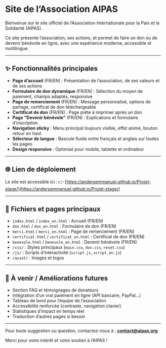 # Site de l’Association AIPAS

Bienvenue sur le site officiel de l’Association Internationale pour la Paix et la Solidarité (AIPAS).

Ce site présente l’association, ses actions, et permet de faire un don ou de devenir bénévole en ligne, avec une expérience moderne, accessible et multilingue.

---

## ✨ Fonctionnalités principales

- **Page d’accueil** (FR/EN) : Présentation de l’association, de ses valeurs et de ses actions
- **Formulaire de don dynamique** (FR/EN) : Sélection du moyen de paiement, champs adaptés, responsive
- **Page de remerciement** (FR/EN) : Message personnalisé, options de partage, certificat de don téléchargeable
- **Certificat de don** (FR/EN) : Page prête à imprimer après un don
- **Page "Devenir bénévole"** (FR/EN) : Explications et formulaire d’inscription
- **Navigation sticky** : Menu principal toujours visible, effet animé, bouton retour en haut
- **Sélecteur de langue** : Bascule fluide entre français et anglais sur toutes les pages
- **Design responsive** : Optimisé pour mobile, tablette et ordinateur

---

## 🌐 Lien de déploiement

Le site est accessible ici :
👉 [https://andersemmanuel.github.io/Projet-stage/](https://andersemmanuel.github.io/Projet-stage/)

---

## 📁 Fichiers et pages principaux

- `index.html` / `index_en.html` : Accueil (FR/EN)
- `don.html` / `don_en.html` : Formulaire de don (FR/EN)
- `merci.html` / `merci_en.html` : Page de remerciement (FR/EN)
- `certificat.html` / `certificat_en.html` : Certificat de don (FR/EN)
- `benevole.html` / `benevole_en.html` : Devenir bénévole (FR/EN)
- `/css/` : Styles principaux (`main.css`, `don.css`, `reset.css`)
- `/js/` : Scripts d’interactivité (`script.js`, `script_en.js`)
- `/asset/` : Images et logos

---

## 🚀 À venir / Améliorations futures

- Section FAQ et témoignages de donateurs
- Intégration d’un vrai paiement en ligne (API bancaire, PayPal…)
- Tableau de bord pour l’équipe de l’association
- Accessibilité renforcée (contraste, navigation clavier)
- Statistiques d’impact en temps réel
- Traduction d’autres pages si besoin

---

Pour toute suggestion ou question, contactez-nous à : **contact@aipas.org**

Merci pour votre intérêt et votre soutien à l’AIPAS ! 